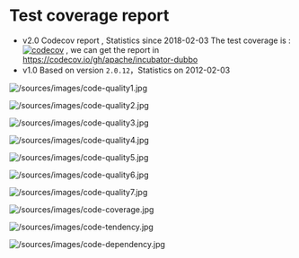 # Test coverage report 




* v2.0   Codecov report , Statistics since  2018-02-03
  The test coverage is : [![codecov](https://codecov.io/gh/apache/incubator-dubbo/branch/master/graph/badge.svg)](https://codecov.io/gh/apache/incubator-dubbo) , we can get the report in https://codecov.io/gh/apache/incubator-dubbo
* v1.0   Based on version `2.0.12`，Statistics on 2012-02-03

![/sources/images/code-quality1.jpg](sources/images/code-quality1.jpg)

![/sources/images/code-quality2.jpg](sources/images/code-quality2.jpg)

![/sources/images/code-quality3.jpg](sources/images/code-quality3.jpg)

![/sources/images/code-quality4.jpg](sources/images/code-quality4.jpg)

![/sources/images/code-quality5.jpg](sources/images/code-quality5.jpg)

![/sources/images/code-quality6.jpg](sources/images/code-quality6.jpg)

![/sources/images/code-quality7.jpg](sources/images/code-quality7.jpg)

![/sources/images/code-coverage.jpg](sources/images/code-coverage.jpg)

![/sources/images/code-tendency.jpg](sources/images/code-tendency.jpg)

![/sources/images/code-dependency.jpg](sources/images/code-dependency.jpg)